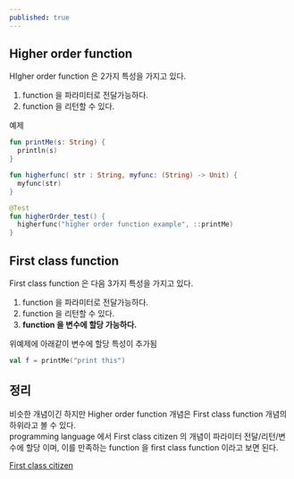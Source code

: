 ```yaml
---
published: true
---
```

## Higher order function
HIgher order function 은 2가지 특성을 가지고 있다.  
1. function 을 파라미터로 전달가능하다.  
2. function 을 리턴할 수 있다.

예제
```kotlin
fun printMe(s: String) {
  println(s)
}

fun higherfunc( str : String, myfunc: (String) -> Unit) {
  myfunc(str)
}

@Test
fun higherOrder_test() {
  higherfunc("higher order function example", ::printMe)
}
```

## First class function
First class function 은 다음 3가지 특성을 가지고 있다.  
1. function 을 파라미터로 전달가능하다.
2. function 을 리턴할 수 있다.
3. __function 을 변수에 할당 가능하다.__

위예제에 아래같이 변수에 할당 특성이 추가됨
```kotlin
val f = printMe("print this")
```

## 정리
비슷한 개념이긴 하지만 Higher order function 개념은 First class function 개념의 하위라고 볼 수 있다.  
programming language 에서 First class citizen 의 개념이 파라미터 전달/리턴/변수에 할당 이며, 이를 만족하는 function 을 first class function 이라고 보면 된다.

[First class citizen](https://en.wikipedia.org/wiki/First-class_citizen)








